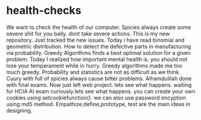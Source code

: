 # health-checks
We want to check the health of our computer.
Spicies always create some severe shit for you bally. dont take severe actions.
This is my new repository.
Just tracked the new issues.
Today i have read binomial and geometric distribution.
How to detect the defective parts in manufacturing via probability.
Greedy Algorithms finds a best optimal solution for a given problem.
Today I realized how important mental health is. you should not lose your temperament while in hurry.
Greedy algorithms made me too much greedy.
Probability and statistics are not as difficult as we think.
Cuury with full of spicies always cause bitter problems.
Alhamdulilah done with final exams. Now just left web project. lets see what happens.
waiting for HCIA AI exam curiously.lets see what happens.
you can create your own cookies using setcookiefunction().
we can also use password encyption using md5 method.
Empathize,define,prototype, test are the main ideas in designing.
